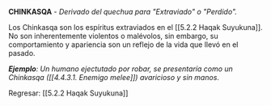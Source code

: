 
**CHINKASQA** - _Derivado del quechua para "Extraviado" o "Perdido"._

Los Chinkasqa son los espíritus extraviados en el [[5.2.2 Haqak Suyukuna]]. No son inherentemente violentos o malévolos, sin embargo, su comportamiento y apariencia son un reflejo de la vida que llevó en el pasado.

_**Ejemplo**: Un humano ejectutado por robar, se presentaría como un Chinkasqa ([[4.4.3.1. Enemigo melee]]) avaricioso y sin manos_.


Regresar: [[5.2.2 Haqak Suyukuna]]